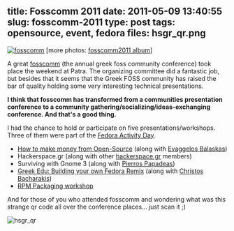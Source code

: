title: Fosscomm 2011
date: 2011-05-09 13:40:55
slug: fosscomm-2011
type: post
tags: opensource, event, fedora
files: hsgr_qr.png
---

[![fosscomm](http://farm6.static.flickr.com/5021/5703130830_783ae0a6af.jpg)](http://www.flickr.com/photos/comzeradd/5703130830/)
[more photos: [fosscomm2011 album](http://www.flickr.com/photos/comzeradd/sets/72157626556260779/with/5703130830/)]

A great [fosscomm](http://patras.fosscomm.gr/) (the annual greek foss community conference) took place the weekend at Patra. The organizing committee did a fantastic job, but besides that it seems that the Greek FOSS community has raised the bar of quality holding some very interesting technical presentations.

**I think that fosscomm has transformed from a communities presentation conference to a community gathering/socializing/ideas-exchanging conference. And that's a good thing.**

I had the chance to hold or participate on five presentations/workshops. Three of them were part of the [Fedora Activity Day](https://fedoraproject.org/wiki/FAD_Fosscomm_2011).

- [How to make money from Open-Source](/presentations/roussos-how_to_make_money_from_opensource.pdf) (along with [Evaggelos Balaskas](https://ebalaskas.gr/blog/?page=about))
- Hackerspace.gr (along with other [hackerspace.gr](http://hackerspace.gr/) members)
- Surviving with Gnome 3 (along with [Pierros Papadeas](http://pierros.papadeas.gr/))
- [Greek Edu: Building your own Fedora Remix](/presentations/roussos-fedora_remixes.pdf) (along with [Christos Bacharakis](http://bacharakis.com/))
- [RPM Packaging workshop](/presentations/roussos-fedora_rpm_workshop.pdf)

And for those of you who attended fosscomm and wondering what was this strange qr code all over the conference places... just scan it ;)

![hsgr_qr](hsgr_qr.png)
